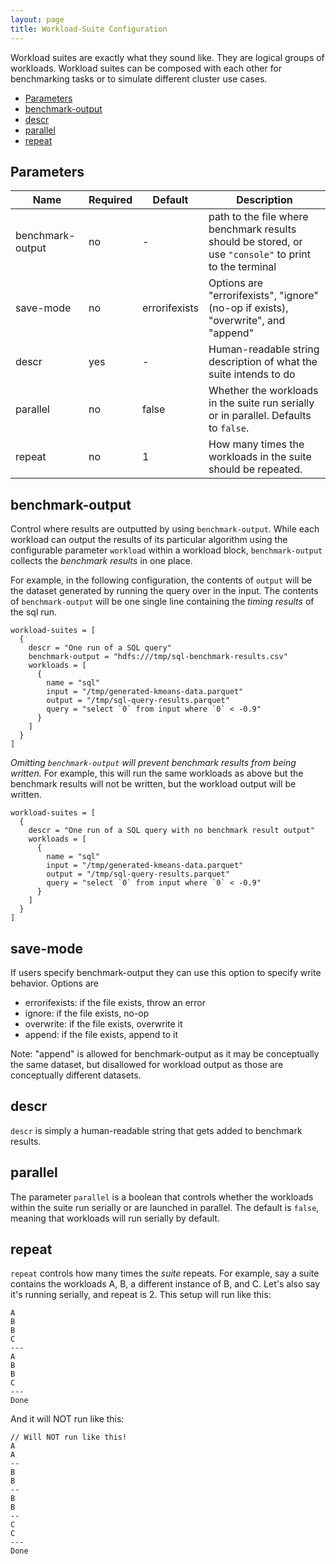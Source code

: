 ```yaml
---
layout: page
title: Workload-Suite Configuration
---
```


Workload suites are exactly what they sound like. They are logical groups of workloads.
Workload suites can be composed with each other for benchmarking tasks or to simulate different cluster use cases.

<!-- START doctoc generated TOC please keep comment here to allow auto update -->
<!-- DON'T EDIT THIS SECTION, INSTEAD RE-RUN doctoc TO UPDATE -->


- [Parameters](#parameters)
- [benchmark-output](#benchmark-output)
- [descr](#descr)
- [parallel](#parallel)
- [repeat](#repeat)

<!-- END doctoc generated TOC please keep comment here to allow auto update -->

## Parameters

| Name             | Required | Default | Description |  
| ---------------- | -------- | ------- | ----------- |    
| benchmark-output | no       | -       | path to the file where benchmark results should be stored, or use `"console"` to print to the terminal |
| save-mode        | no       | errorifexists | Options are "errorifexists", "ignore" (no-op if exists), "overwrite", and "append" |
| descr            | yes      | -       | Human-readable string description of what the suite intends to do |
| parallel         | no       | false   | Whether the workloads in the suite run serially or in parallel. Defaults to `false`. |  
| repeat           | no       | 1       | How many times the workloads in the suite should be repeated. |  

## benchmark-output

Control where results are outputted by using `benchmark-output`. While each workload can output the results of its particular algorithm
using the configurable parameter `workload` within a workload block, `benchmark-output` collects the _benchmark results_ in one place.

For example, in the following configuration, the contents of `output` will be the dataset generated by running the query over in the input. 
The contents of `benchmark-output` will be one single line containing the _timing results_ of the sql run.
```hocon
workload-suites = [
  {
    descr = "One run of a SQL query"
    benchmark-output = "hdfs:///tmp/sql-benchmark-results.csv"
    workloads = [
      {
        name = "sql"
        input = "/tmp/generated-kmeans-data.parquet"
        output = "/tmp/sql-query-results.parquet"
        query = "select `0` from input where `0` < -0.9"
      }
    ]
  }
]
```
_Omitting `benchmark-output` will prevent benchmark results from being written._ For example, this will run the same workloads
as above but the benchmark results will not be written, but the workload output will be written.
```hocon
workload-suites = [
  {
    descr = "One run of a SQL query with no benchmark result output"
    workloads = [
      {
        name = "sql"
        input = "/tmp/generated-kmeans-data.parquet"
        output = "/tmp/sql-query-results.parquet"
        query = "select `0` from input where `0` < -0.9"
      }
    ]
  }
]
```

## save-mode

If users specify benchmark-output they can use this option to specify write behavior.
Options are
  - errorifexists: if the file exists, throw an error
  - ignore: if the file exists, no-op
  - overwrite: if the file exists, overwrite it
  - append: if the file exists, append to it

Note: "append" is allowed for benchmark-output as it may be conceptually the same dataset,
but disallowed for workload output as those are conceptually different datasets.

## descr

`descr` is simply a human-readable string that gets added to benchmark results.

## parallel

The parameter `parallel` is a boolean that controls whether the workloads within the suite run serially or are launched in parallel.
The default is `false`, meaning that workloads will run serially by default.

## repeat

`repeat` controls how many times the _suite_ repeats. 
For example, say a suite contains the workloads A, B, a different instance of B, and C.
Let's also say it's running serially, and repeat is 2.
This setup will run like this:
```text
A
B
B
C
---
A
B
B
C
---
Done
``` 
And it will NOT run like this:
```text 
// Will NOT run like this!
A
A
--
B
B
--
B
B
--
C
C
---
Done
```
